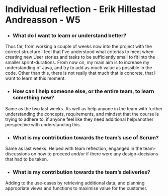 # Individual reflection - Erik Hillestad Andreasson - W5

- ### What do I want to learn or understand better?
Thus far, from working a couple of weeks now into the project with the correct structure I feel that I've understood what criterias to meet when creating new User stories and tasks to be sufficiently small to fit into the smaller sprint-durations. From now on, my main aim is to increase my understanding of Java, and try to add as much value as possible in the code. Other than this, there is not really that much that is concrete, that I want to learn at this moment. 

- ### How can I help someone else, or the entire team, to learn something new?
Same as the two last weeks. As well as help anyone in the team with further understanding the concepts, requirements, and mindset that the course is trying to adhere to, if anyone feel like they need additional help/another perspective with understanding this.

- ### What is my contribution towards the team’s use of Scrum?
Same as last weeks. Helped with team reflection, enganged in the team-discussions on how to proceed and/or if there were any design-decisions that had to be taken.

- ### What is my contribution towards the team’s deliveries?
Adding to the use-cases by retrieving additional data, and planning appropriate views and functions to maximise value for the customer.
